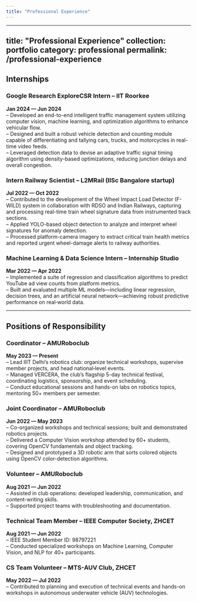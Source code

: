 ```yaml
---
title: "Professional Experience"
---
```


---
title: "Professional Experience"
collection: portfolio
category: professional
permalink: /professional-experience
---

## Internships

### Google Research ExploreCSR Intern – IIT Roorkee  
**Jan 2024 — Jun 2024**  
– Developed an end-to-end intelligent traffic management system utilizing computer vision, machine learning, and optimization algorithms to enhance vehicular flow.  
– Designed and built a robust vehicle detection and counting module capable of differentiating and tallying cars, trucks, and motorcycles in real-time video feeds.  
– Leveraged detection data to devise an adaptive traffic signal timing algorithm using density-based optimizations, reducing junction delays and overall congestion.

### Intern Railway Scientist – L2MRail (IISc Bangalore startup)  
**Jul 2022 — Oct 2022**  
– Contributed to the development of the Wheel Impact Load Detector (F-WILD) system in collaboration with RDSO and Indian Railways, capturing and processing real-time train wheel signature data from instrumented track sections.  
– Applied YOLO-based object detection to analyze and interpret wheel signatures for anomaly detection.  
– Processed platform-camera imagery to extract critical train health metrics and reported urgent wheel-damage alerts to railway authorities.

### Machine Learning & Data Science Intern – Internship Studio  
**Mar 2022 — Apr 2022**  
– Implemented a suite of regression and classification algorithms to predict YouTube ad view counts from platform metrics.  
– Built and evaluated multiple ML models—including linear regression, decision trees, and an artificial neural network—achieving robust predictive performance on real‐world data.  

---

## Positions of Responsibility

### Coordinator – AMURoboclub  
**May 2023 — Present**  
– Lead IIIT Delhi’s robotics club: organize technical workshops, supervise member projects, and head national‐level events.  
– Managed VERCERA, the club’s flagship 5-day technical festival, coordinating logistics, sponsorship, and event scheduling.  
– Conduct educational sessions and hands-on labs on robotics topics, mentoring 50+ members per semester.

### Joint Coordinator – AMURoboclub  
**Jun 2022 — May 2023**  
– Co-organized workshops and technical sessions; built and demonstrated robotics projects.  
– Delivered a Computer Vision workshop attended by 60+ students, covering OpenCV fundamentals and object tracking.  
– Designed and prototyped a 3D robotic arm that sorts colored objects using OpenCV color-detection algorithms.

### Volunteer – AMURoboclub  
**Aug 2021 — Jun 2022**  
– Assisted in club operations: developed leadership, communication, and content-writing skills.  
– Supported project teams with troubleshooting and documentation.

### Technical Team Member – IEEE Computer Society, ZHCET  
**Aug 2021 — Jun 2022**  
– IEEE Student Member ID: 98797221  
– Conducted specialized workshops on Machine Learning, Computer Vision, and NLP for 40+ participants.

### CS Team Volunteer – MTS-AUV Club, ZHCET  
**May 2022 — Jul 2022**  
– Contributed to planning and execution of technical events and hands-on workshops in autonomous underwater vehicle (AUV) technologies.  
